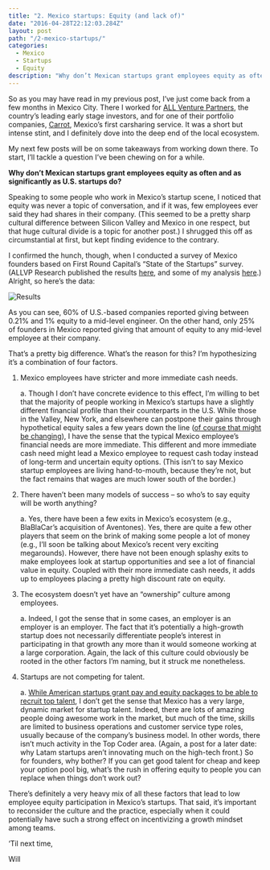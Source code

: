 ```yaml
---
title: "2. Mexico startups: Equity (and lack of)"
date: "2016-04-28T22:12:03.284Z"
layout: post
path: "/2-mexico-startups/"
categories:
  - Mexico
  - Startups
  - Equity
description: "Why don’t Mexican startups grant employees equity as often and as significantly as U.S. startups do?"
---
```

So as you may have read in my previous post, I’ve just come back from a few months in Mexico City. There I worked for <a href="http://www.allvp.vc/">ALL Venture Partners</a>, the country’s leading early stage investors, and for one of their portfolio companies, <a href="http://www.carrot.mx/">Carrot</a>, Mexico’s first carsharing service. It was a short but intense stint, and I definitely dove into the deep end of the local ecosystem.

My next few posts will be on some takeaways from working down there. To start, I’ll tackle a question I’ve been chewing on for a while.

<strong>Why don’t Mexican startups grant employees equity as often and as significantly as U.S. startups do?</strong>

Speaking to some people who work in Mexico’s startup scene, I noticed that equity was never a topic of conversation, and if it was, few employees ever said they had shares in their company. (This seemed to be a pretty sharp cultural difference between Silicon Valley and Mexico in one respect, but that huge cultural divide is a topic for another post.) I shrugged this off as circumstantial at first, but kept finding evidence to the contrary.

I confirmed the hunch, though, when I conducted a survey of Mexico founders based on First Round Capital’s “State of the Startups” survey. (ALLVP Research published the results <a href="http://www.slideshare.net/ALLVP/state-of-mexico-startups-2016-results-allvp-research">here</a>, and some of my analysis <a href="http://www.slideshare.net/ALLVP/allvp-research-the-state-of-mexicos-startups-2016-analysis">here</a>.) Alright, so here’s the data:

<img src="/Analysis.jpg" alt="Results">

As you can see, 60% of U.S.-based companies reported giving between 0.21% and 1% equity to a mid-level engineer. On the other hand, only 25% of founders in Mexico reported giving that amount of equity to any mid-level employee at their company.

That’s a pretty big difference. What’s the reason for this? I’m hypothesizing it’s a combination of four factors.

1.	Mexico employees have stricter and more immediate cash needs.
	
	a.	Though I don’t have concrete evidence to this effect, I’m willing to bet that the majority of people working in Mexico’s startups have a slightly different financial profile than their counterparts in the U.S. While those in the Valley, New York, and elsewhere can postpone their gains through hypothetical equity sales a few years down the line (<a href="http://www.wsj.com/articles/tech-startups-face-fresh-pressure-on-valuations-1451817991">of course that might be changing</a>), I have the sense that the typical Mexico employee’s financial needs are more immediate. This different and more immediate cash need might lead a Mexico employee to request cash today instead of long-term and uncertain equity options. (This isn’t to say Mexico startup employees are living hand-to-mouth, because they’re not, but the fact remains that wages are much lower south of the border.)

2.	There haven’t been many models of success – so who’s to say equity will be worth anything?
	
	a.	Yes, there have been a few exits in Mexico’s ecosystem (e.g., BlaBlaCar’s acquisition of Aventones). Yes, there are quite a few other players that seem on the brink of making some people a lot of money (e.g., I’ll soon be talking about Mexico’s recent very exciting megarounds). However, there have not been enough splashy exits to make employees look at startup opportunities and see a lot of financial value in equity. Coupled with their more immediate cash needs, it adds up to employees placing a pretty high discount rate on equity.

3.	The ecosystem doesn’t yet have an “ownership” culture among employees.
	
	a.	Indeed, I got the sense that in some cases, an employer is an employer is an employer. The fact that it’s potentially a high-growth startup does not necessarily differentiate people’s interest in participating in that growth any more than it would someone working at a large corporation. Again, the lack of this culture could obviously be rooted in the other factors I’m naming, but it struck me nonetheless.

4.	Startups are not competing for talent.
	
	a.	<a href="http://techcrunch.com/2014/04/21/silicon-valley-is-the-stingiest-place-for-equity-grants-but-remote-work-pays-off-if-you-can-find-it/">While American startups grant pay and equity packages to be able to recruit top talent</a>, I don’t get the sense that Mexico has a very large, dynamic market for startup talent. Indeed, there are lots of amazing people doing awesome work in the market, but much of the time, skills are limited to business operations and customer service type roles, usually because of the company’s business model. In other words, there isn’t much activity in the Top Coder area. (Again, a post for a later date: why Latam startups aren’t innovating much on the high-tech front.) So for founders, why bother? If you can get good talent for cheap and keep your option pool big, what’s the rush in offering equity to people you can replace when things don’t work out?

There’s definitely a very heavy mix of all these factors that lead to low employee equity participation in Mexico’s startups. That said, it’s important to reconsider the culture and the practice, especially when it could potentially have such a strong effect on incentivizing a growth mindset among teams.

‘Til next time,

Will
